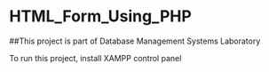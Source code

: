 # HTML_Form_Using_PHP

##This project is part of Database Management Systems Laboratory

To run this project,
install XAMPP control panel
